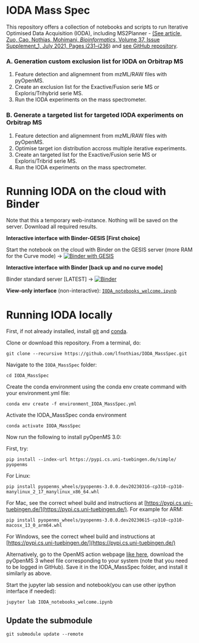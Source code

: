 # IODA Mass Spec

This repository offers a collection of notebooks and scripts to run Iterative Optimised Data Acquisition (IODA), including MS2Planner - [(See article, Zuo, Cao, Nothias, Mohimani, *Bioinformatics*, Volume 37, Issue Supplement_1, July 2021, Pages i231–i236](https://academic.oup.com/bioinformatics/article/37/Supplement_1/i231/6319686)) and  [see GitHub repository](https://github.com/mohimanilab/MS2Planner).

### A. Generation custom exclusion list for IODA on Orbitrap MS

1. Feature detection and alignemnent from mzML/RAW files with pyOpenMS.
2. Create an exclusion list for the Exactive/Fusion serie MS or Exploris/Trihybrid serie MS.
3. Run the IODA experiments on the mass spectrometer.



### B. Generate a targeted list for targeted IODA experiments on Orbitrap MS

1. Feature detection and alignemnent from mzML/RAW files with pyOpenMS.
2. Optimise target ion distribution accross multiple iterative experiments.
3. Create an targeted list for the Exactive/Fusion serie MS or Exploris/Tribrid serie MS.
4. Run the IODA experiments on the mass spectrometer.


# Running IODA on the cloud with Binder

Note that this a temporary web-instance. Nothing will be saved on the server. Download all required results.

**Interactive interface with Binder-GESIS [First choice]** 

Start the notebook on the cloud with Binder on the GESIS server (more RAM for the Curve mode) -> [![Binder with GESIS](https://mybinder.org/badge_logo.svg)](https://notebooks.gesis.org/binder/v2/gh/lfnothias/IODA_MassSpec/master?urlpath=lab/tree/IODA_notebooks_welcome.ipynb)

**Interactive interface with Binder [back up and no curve mode]**

Binder standard server [LATEST] -> [![Binder](https://mybinder.org/badge_logo.svg)](https://mybinder.org/v2/gh/lfnothias/IODA_MassSpec/master?urlpath=lab/tree/IODA_notebooks_welcome.ipynb)

**View-only interface** (non-interactive): [`IODA_notebooks_welcome.ipynb`](https://nbviewer.jupyter.org/github/lfnothias/IODA_MassSpec/blob/master/IODA_notebooks_welcome.ipynb)

# Running IODA locally

First, if not already installed, install [git](https://git-scm.com/downloads) and [conda](https://conda.io/projects/conda/en/latest/user-guide/install/index.html).

Clone or download this repository. From a terminal, do:

```
git clone --recursive https://github.com/lfnothias/IODA_MassSpec.git
```

Navigate to the `IODA_MassSpec` folder:

```
cd IODA_MassSpec
```
Create the conda environment using the conda env create command with your environment.yml file:

```
conda env create -f environment_IODA_MassSpec.yml
```
Activate the IODA_MassSpec conda environment 
```
conda activate IODA_MassSpec
```

Now run the following to install pyOpenMS 3.0:

First, try:
```
pip install --index-url https://pypi.cs.uni-tuebingen.de/simple/ pyopenms
```

For Linux:

```
pip install pyopenms_wheels/pyopenms-3.0.0.dev20230316-cp310-cp310-manylinux_2_17_manylinux_x86_64.whl
```	


For Mac, see the correct wheel build and instructions at [https://pypi.cs.uni-tuebingen.de/](https://pypi.cs.uni-tuebingen.de/). For example for ARM:

```	
pip install pyopenms_wheels/pyopenms-3.0.0.dev20230615-cp310-cp310-macosx_13_0_arm64.whl
```	

For Windows, see the correct wheel build and instructions at [https://pypi.cs.uni-tuebingen.de/](https://pypi.cs.uni-tuebingen.de/)

Alternatively, go to the OpenMS action webpage [like here](https://github.com/OpenMS/OpenMS/actions/), download the pyOpenMS 3 wheel file corresponding to your system (note that you need to be logged in GitHub). Save it in the IODA_MassSpec folder, and install it similarly as above.


Start the jupyter lab session and notebook(you can use other ipython interface if needed):

```
jupyter lab IODA_notebooks_welcome.ipynb
```


## Update the submodule

```
git submodule update --remote
```
